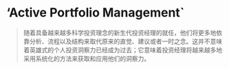 # ‘Active Portfolio Management`

> 随着具备越来越多科学投资理念的新生代投资经理的就任，他们将更多地依靠分析、流程以及结构来取代原来的直觉、建议或者一时之念。这并不意味着英雄式的个人投资洞察力已经成为过去；它意味着投资经理将越来越多地采用系统化的方法来获取和应用他们的洞察力。
